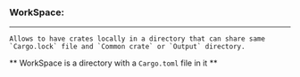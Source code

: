 
### WorkSpace:
---------------

	Allows to have crates locally in a directory that can share same `Cargo.lock` file and `Common crate` or `Output` directory.
** WorkSpace is a directory with a `Cargo.toml` file in it **




